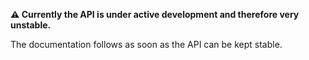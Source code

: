 **⚠️ Currently the API is under active development and therefore very unstable.**

The documentation follows as soon as the API can be kept stable.

